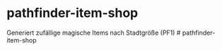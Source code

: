 # pathfinder-item-shop
Generiert zufällige magische Items nach Stadtgröße (PF1)
#   p a t h f i n d e r - i t e m - s h o p  
 
